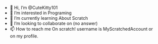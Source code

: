 - 👋 Hi, I’m @CuteKitty101
- 👀 I’m interested in Programing
- 🌱 I’m currently learning About Scratch
- 💞️ I’m looking to collaborate on (no answer)
- 📫 How to reach me On scratch! username is MyScratchedAccount or on my profile.

<!---
CuteKitty101/CuteKitty101 is a ✨ special ✨ repository because its `README.md` Ask github for any Q and Get an A
--->
